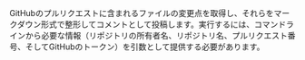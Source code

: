GitHubのプルリクエストに含まれるファイルの変更点を取得し、それらをマークダウン形式で整形してコメントとして投稿します。実行するには、コマンドラインから必要な情報（リポジトリの所有者名、リポジトリ名、プルリクエスト番号、そしてGitHubのトークン）を引数として提供する必要があります。
